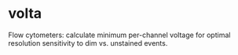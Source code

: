# volta
Flow cytometers: calculate minimum per-channel voltage for optimal resolution sensitivity to dim vs. unstained events.
